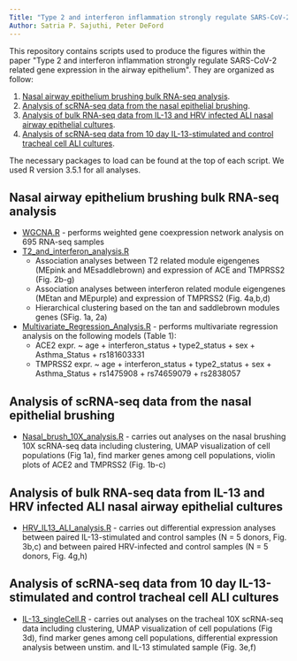 ```yaml
---
Title: "Type 2 and interferon inflammation strongly regulate SARS-CoV-2 related gene expression in the airway epithelium"
Author: Satria P. Sajuthi, Peter DeFord
---
```


This repository contains scripts used to produce the figures within the paper "Type 2 and interferon inflammation strongly regulate SARS-CoV-2 related gene expression in the airway epithelium". They are organized as follow:
1. [Nasal airway epithelium brushing bulk RNA-seq analysis](#Nasal-airway-epithelium-brushing-bulk-RNA-seq-analysis).
2. [Analysis of scRNA-seq data from the nasal epithelial brushing](#Analysis-of-scRNA-seq-data-from-the-nasal-epithelial-brushing).
3. [Analysis of bulk RNA-seq data from IL-13 and HRV infected ALI nasal airway epithelial cultures](#Analysis-of-bulk-RNA-seq-data-from-IL-13-and-HRV-infected-ALI-nasal-airway-epithelial-cultures). 
4. [Analysis of scRNA-seq data from 10 day IL-13-stimulated and control tracheal cell ALI cultures](#Analysis-of-scRNA-seq-data-from-10-day-IL-13-stimulated-and-control-tracheal-cell-ALI-cultures).

The necessary packages to load can be found at the top of each script. We used R version 3.5.1 for all analyses. 

## __Nasal airway epithelium brushing bulk RNA-seq analysis__ 
* [WGCNA.R](1_Analysis%20on%20GALAII%20cohort/WGCNA.R) - performs weighted gene coexpression network analysis on 695 RNA-seq samples
* [T2_and_interferon_analysis.R](1_Analysis%20on%20GALAII%20cohort/2_T2_and_interferon_analysis.R) 
  * Association analyses between T2 related module eigengenes (MEpink and MEsaddlebrown) and expression of ACE and TMPRSS2 (Fig. 2b-g)
  * Association analyses between interferon related module eigengenes (MEtan and MEpurple) and expression of TMPRSS2 (Fig. 4a,b,d)
  * Hierarchical clustering based on the tan and saddlebrown modules genes (SFig. 1a, 2a)
* [Multivariate_Regression_Analysis.R](1_Analysis%20on%20GALAII%20cohort/3_Multivariate_Regression_Analysis.R) - performs multivariate regression analysis on the following models (Table 1):
  * ACE2 expr. ~ age + interferon_status + type2_status + sex + Asthma_Status + rs181603331
  * TMPRSS2 expr. ~ age + interferon_status + type2_status + sex + Asthma_Status + rs1475908 + rs74659079 + rs2838057

## __Analysis of scRNA-seq data from the nasal epithelial brushing__
* [Nasal_brush_10X_analysis.R](2_Nasal_brush_scRNA-seq/Nasal_brush_10X_analysis.R) - carries out analyses on the nasal brushing 10X scRNA-seq data including clustering, UMAP visualization of cell populations (Fig 1a), find marker genes among cell populations, violin plots of ACE2 and TMPRSS2 (Fig. 1b-c) 

## __Analysis of bulk RNA-seq data from IL-13 and HRV infected ALI nasal airway epithelial cultures__
* [HRV_IL13_ALI_analysis.R](3_HRV_IL13_in_vitro_ALI/HRV_IL13_ALI_analysis.R) - carries out differential expression analyses between paired IL-13-stimulated and control samples (N = 5 donors, Fig. 3b,c) and between paired HRV-infected and control samples (N = 5 donors, Fig. 4g,h)

## __Analysis of scRNA-seq data from 10 day IL-13-stimulated and control tracheal cell ALI cultures__
* [IL-13_singleCell.R](4_IL13_scRNA-seq/10X_IL-13_singleCell.R) - carries out analyses on the tracheal 10X scRNA-seq data including clustering, UMAP visualization of cell populations (Fig 3d), find marker genes among cell populations, differential expression analysis between unstim. and IL-13 stimulated sample (Fig. 3e,f) 
